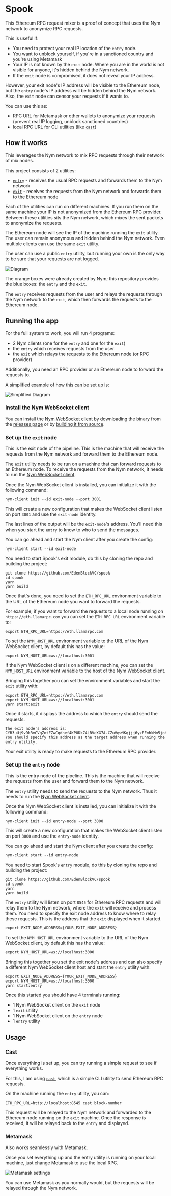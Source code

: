 # Spook

This Ethereum RPC request mixer is a proof of concept that uses the Nym network to anonymize RPC requests.

This is useful if:

- You need to protect your real IP location of the `entry` node.
- You want to unblock yourself, if you're in a sanctioned country and you're using Metamask
- Your IP is not known by the `exit` node. Where you are in the world is not visible for anyone, it's hidden behind the Nym network.
- If the `exit` node is compromised, it does not reveal your IP address.

However, your exit node's IP address will be visible to the Ethereum node, but the `entry` node's IP address will be hidden behind the Nym network. Also, the `exit` node can censor your requests if it wants to.

You can use this as:

- RPC URL for Metamask or other wallets to anonymize your requests (prevent real IP logging, unblock sanctioned countries)
- local RPC URL for CLI utilities (like [`cast`](https://book.getfoundry.sh/cast/))

## How it works

This leverages the Nym network to mix RPC requests through their network of mix nodes.

This project consists of 2 utilities:

- [`entry`](src/entry/) - receives the usual RPC requests and forwards them to the Nym network
- [`exit`](src/exit/) - receives the requests from the Nym network and forwards them to the Ethereum node

Each of the utilities can run on different machines. If you run them on the same machine your IP is not anonymized from the Ethereum RPC provider. Between these utilities sits the Nym network, which mixes the sent packets to anonymize the requests.

The Ethereum node will see the IP of the machine running the `exit` utility. The user can remain anonymous and hidden behind the Nym network. Even multiple clients can use the same `exit` utility.

The user can use a public `entry` utility, but running your own is the only way to be sure that your requests are not logged.

![Diagram](https://github.com/EdenBlockVC/spook/blob/master/static/Nym%20Ethereum%20RPC%20Mixer.drawio.png?raw=true)

The orange boxes were already created by Nym; this repository provides the blue boxes: the `entry` and the `exit`.

The `entry` receives requests from the user and relays the requests through the Nym network to the `exit`, which then forwards the requests to the Ethereum node.

## Running the app

For the full system to work, you will run 4 programs:

- 2 Nym clients (one for the `entry` and one for the `exit`)
- the `entry` which receives requests from the user
- the `exit` which relays the requests to the Ethereum node (or RPC provider)

Additionally, you need an RPC provider or an Ethereum node to forward the requests to.

A simplified example of how this can be set up is:

![Simplified Diagram](https://github.com/EdenBlockVC/spook/blob/master/static/Simplified%20Diagram.png?raw=true)

### Install the Nym WebSocket client

You can install the [Nym WebSocket client](https://nymtech.net/docs/stable/integrations/websocket-client) by downloading the binary from the [releases page](https://github.com/nymtech/nym/releases) or by [building it from source](https://nymtech.net/docs/stable/run-nym-nodes/build-nym).

### Set up the `exit` node

This is the exit node of the pipeline. This is the machine that will receive the requests from the Nym network and forward them to the Ethereum node.

The `exit` utility needs to be run on a machine that can forward requests to an Ethereum node. To receive the requests from the Nym network, it needs to run the [Nym WebSocket client](https://nymtech.net/docs/stable/integrations/websocket-client).

Once the Nym WebSocket client is installed, you can initialize it with the following command:

```text
nym-client init --id exit-node --port 3001
```

This will create a new configuration that makes the WebSocket client listen on port `3001` and use the `exit-node` identity.

The last lines of the output will be the `exit-node`'s address. You'll need this when you start the `entry` to know to who to send the messages.

You can go ahead and start the Nym client after you create the config:

```text
nym-client start --id exit-node
```

You need to start Spook's exit module, do this by cloning the repo and building the project:

```text
git clone https://github.com/EdenBlockVC/spook
cd spook
yarn
yarn build
```

Once that's done, you need to set the `ETH_RPC_URL` environment variable to the URL of the Ethereum node you want to forward the requests.

For example, if you want to forward the requests to a local node running on `https://eth.llamarpc.com` you can set the `ETH_RPC_URL` environment variable to:

```text
export ETH_RPC_URL=https://eth.llamarpc.com
```

To set the `NYM_HOST_URL` environment variable to the URL of the Nym WebSocket client, by default this has the value:

```text
export NYM_HOST_URL=ws://localhost:3001
```

If the Nym WebSocket client is on a different machine, you can set the `NYM_HOST_URL` environment variable to the host of the Nym WebSocket client.

Bringing this together you can set the environment variables and start the `exit` utility with:

```text
export ETH_RPC_URL=https://eth.llamarpc.com
export NYM_HOST_URL=ws://localhost:3001
yarn start:exit
```

Once it starts, it displays the address to which the `entry` should send the requests.

```text
The exit node's address is:
CYR3uUj9vDkRvCVqZotFZwCqdhef4KP8Dk74LBVeXG7A.CZuVqwNKqjjj6yzFFmhkMm5joh1REzs6eiEfqkjT2Vtw@7Zh1Sz5dXpA6s53CbtcdqhQhLqwf4cLynL7KqHKcjrG4
You should specify this address as the target address when running the entry utility.
```

Your exit utility is ready to make requests to the Ethereum RPC provider.

### Set up the `entry` node

This is the entry node of the pipeline. This is the machine that will receive the requests from the user and forward them to the Nym network.

The `entry` utility needs to send the requests to the Nym network. Thus it needs to run the [Nym WebSocket client](https://nymtech.net/docs/stable/integrations/websocket-client).

Once the Nym WebSocket client is installed, you can initialize it with the following command:

```text
nym-client init --id entry-node --port 3000
```

This will create a new configuration that makes the WebSocket client listen on port `3000` and use the `entry-node` identity.

You can go ahead and start the Nym client after you create the config:

```text
nym-client start --id entry-node
```

You need to start Spook's `entry` module, do this by cloning the repo and building the project:

```text
git clone https://github.com/EdenBlockVC/spook
cd spook
yarn
yarn build
```


The `entry` utility will listen on port `8545` for Ethereum RPC requests and will relay them to the Nym network, where the `exit` will receive and process them. You need to specify the exit node address to know where to relay these requests. This is the address that the `exit` displayed when it started.

```text
export EXIT_NODE_ADDRESS={YOUR_EXIT_NODE_ADDRESS}
```

To set the `NYM_HOST_URL` environment variable to the URL of the Nym WebSocket client, by default this has the value:

```text
export NYM_HOST_URL=ws://localhost:3000
```

Bringing this together you set the exit node's address and can also specify a different Nym WebSocket client host and start the `entry` utility with:

```text
export EXIT_NODE_ADDRESS={YOUR_EXIT_NODE_ADDRESS}
export NYM_HOST_URL=ws://localhost:3000
yarn start:entry
```

Once this started you should have 4 terminals running:

- 1 Nym WebSocket client on the `exit` node
- 1 `exit` utility
- 1 Nym WebSocket client on the `entry` node
- 1 `entry` utility

## Usage

### Cast

Once everything is set up, you can try running a simple request to see if everything works.

For this, I am using [`cast`](https://book.getfoundry.sh/cast/), which is a simple CLI utility to send Ethereum RPC requests.

On the machine running the `entry` utility, you can:

```text
ETH_RPC_URL=http://localhost:8545 cast block-number
```

This request will be relayed to the Nym network and forwarded to the Ethereum node running on the `exit` machine. Once the response is received, it will be relayed back to the `entry` and displayed.

### Metamask

Also works seamlessly with Metamask.

Once you set everything up and the entry utility is running on your local machine, just change Metamask to use the local RPC.

![Metamask settings](https://github.com/EdenBlockVC/spook/blob/master/static/metamask.png?raw=true)

You can use Metamask as you normally would, but the requests will be relayed through the Nym network.
